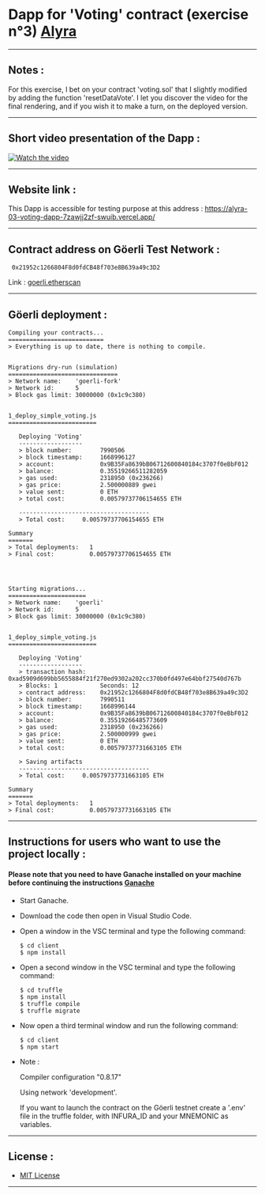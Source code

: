 # Dapp for 'Voting' contract (exercise n°3) [Alyra](https://alyra.fr/)

***

## Notes :

For this exercise, I bet on your contract 'voting.sol' that I slightly modified by adding the function 'resetDataVote'.
I let you discover the video for the final rendering, and if you wish it to make a turn, on the deployed version. 

---

## Short video presentation of the Dapp :


[![Watch the video](https://img.youtube.com/vi/LpCtarxDl8M/maxresdefault.jpg)](https://youtu.be/LpCtarxDl8M)


---

## Website link :

This Dapp is accessible for testing purpose at this address : https://alyra-03-voting-dapp-7zawjj2zf-swuib.vercel.app/

---

## Contract address on Göerli Test Network :

```
 0x21952c1266804F8d0fdCB48f703e8B639a49c3D2
```    
 Link : [goerli.etherscan](https://goerli.etherscan.io/address/0x21952c1266804f8d0fdcb48f703e8b639a49c3d2)

---

## Göerli deployment :

```
Compiling your contracts...
===========================
> Everything is up to date, there is nothing to compile.


Migrations dry-run (simulation)
===============================
> Network name:    'goerli-fork'
> Network id:      5
> Block gas limit: 30000000 (0x1c9c380)


1_deploy_simple_voting.js
=========================

   Deploying 'Voting'
   ------------------
   > block number:        7990506
   > block timestamp:     1668996127
   > account:             0x9B35Fa8639bB06712600840184c3707f0eBbF012
   > balance:             0.35519266511282059
   > gas used:            2318950 (0x236266)
   > gas price:           2.500000889 gwei
   > value sent:          0 ETH
   > total cost:          0.00579737706154655 ETH

   -------------------------------------
   > Total cost:     0.00579737706154655 ETH

Summary
=======
> Total deployments:   1
> Final cost:          0.00579737706154655 ETH




Starting migrations...
======================
> Network name:    'goerli'
> Network id:      5
> Block gas limit: 30000000 (0x1c9c380)


1_deploy_simple_voting.js
=========================

   Deploying 'Voting'
   ------------------
   > transaction hash:    0xad5909d699bb5655884f21f270ed9302a202cc370b0fd497e64bbf27540d767b
   > Blocks: 1            Seconds: 12
   > contract address:    0x21952c1266804F8d0fdCB48f703e8B639a49c3D2
   > block number:        7990511
   > block timestamp:     1668996144
   > account:             0x9B35Fa8639bB06712600840184c3707f0eBbF012
   > balance:             0.35519266485773609
   > gas used:            2318950 (0x236266)
   > gas price:           2.500000999 gwei
   > value sent:          0 ETH
   > total cost:          0.00579737731663105 ETH

   > Saving artifacts
   -------------------------------------
   > Total cost:     0.00579737731663105 ETH

Summary
=======
> Total deployments:   1
> Final cost:          0.00579737731663105 ETH

```

---

## Instructions for users who want to use the project locally :


  #### Please note that you need to have Ganache installed on your machine before continuing the instructions [Ganache](https://trufflesuite.com/ganache/)

* Start Ganache.
* Download the code then open in Visual Studio Code.
* Open a window in the VSC terminal and type the following command:

  ```
  $ cd client
  $ npm install
  ```
* Open a second window in the VSC terminal and type the following command:  

  ```
  $ cd truffle
  $ npm install
  $ truffle compile
  $ truffle migrate
  ```
* Now open a third terminal window and run the following command:  

  ```
  $ cd client
  $ npm start
  ```

* Note : 
    
    Compiler configuration "0.8.17"

    Using network 'development'.

    If you want to launch the contract on the Göerli testnet create a '.env' file in the truffle folder, with INFURA_ID and your MNEMONIC as variables.

---

## License :
* [MIT License](https://choosealicense.com/licenses/mit/)

---
